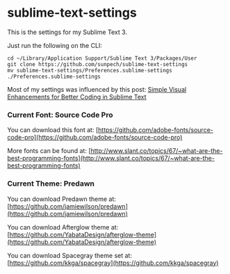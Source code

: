 # sublime-text-settings

This is the settings for my Sublime Text 3. 

Just run the following on the CLI:

    cd ~/Library/Application Support/Sublime Text 3/Packages/User
    git clone https://github.com/sunpech/sublime-text-settings
    mv sublime-text-settings/Preferences.sublime-settings ./Preferences.sublime-settings

Most of my settings was influenced by this post: [Simple Visual Enhancements for Better Coding in Sublime Text](http://webdesign.tutsplus.com/articles/simple-visual-enhancements-for-better-coding-in-sublime-text--webdesign-18052)

### Current Font: Source Code Pro

You can download this font at: [https://github.com/adobe-fonts/source-code-pro](https://github.com/adobe-fonts/source-code-pro)

More fonts can be found at: [http://www.slant.co/topics/67/~what-are-the-best-programming-fonts](http://www.slant.co/topics/67/~what-are-the-best-programming-fonts)

### Current Theme: Predawn

You can download Predawn theme at: [https://github.com/jamiewilson/predawn](https://github.com/jamiewilson/predawn)

You can download Afterglow theme at: [https://github.com/YabataDesign/afterglow-theme](https://github.com/YabataDesign/afterglow-theme)

You can download Spacegray theme set at: [https://github.com/kkga/spacegray](https://github.com/kkga/spacegray)

